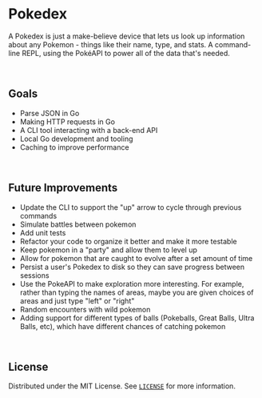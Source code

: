 # Pokedex

A Pokedex is just a make-believe device that lets us look up information about any Pokemon - things like their name, type, and stats. A command-line REPL, using the PokéAPI to power all of the data that's needed.

<br>

## Goals

- Parse JSON in Go
- Making HTTP requests in Go
- A CLI tool interacting with a back-end API
- Local Go development and tooling
- Caching to improve performance

<br>

## Future Improvements
- Update the CLI to support the "up" arrow to cycle through previous commands
- Simulate battles between pokemon
- Add unit tests
- Refactor your code to organize it better and make it more testable
- Keep pokemon in a "party" and allow them to level up
- Allow for pokemon that are caught to evolve after a set amount of time
- Persist a user's Pokedex to disk so they can save progress between sessions
- Use the PokeAPI to make exploration more interesting. For example, rather than typing the names of areas, maybe you are given choices of areas and just type "left" or "right"
- Random encounters with wild pokemon
- Adding support for different types of balls (Pokeballs, Great Balls, Ultra Balls, etc), which have different chances of catching pokemon

<br>

## License

Distributed under the MIT License. See [`LICENSE`](https://github.com/siddhant-vij/Pokedex/blob/main/LICENSE) for more information.
